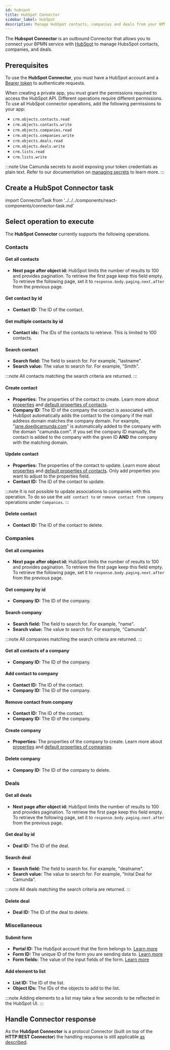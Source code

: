 ```yaml
---
id: hubspot
title: HubSpot Connector
sidebar_label: HubSpot
description: Manage HubSpot contacts, companies and deals from your BPMN process. Learn about creating a HubSpot Connector task and get started.
---
```


The **Hubspot Connector** is an outbound Connector that allows you to connect your BPMN service with [HubSpot](https://hubspot.com/) to manage HubsSpot contacts, companies, and deals.

## Prerequisites

To use the **HubSpot Connector**, you must have a HubSpot account and a [Bearer token](https://knowledge.hubspot.com/integrations/how-do-i-get-my-hubspot-api-key) to authenticate requests.

When creating a private app, you must grant the permissions required to access the HubSpot API. Different operations require different permissions. To use all HubSpot connector operations, add the following permissions to your app:

- `crm.objects.contacts.read`
- `crm.objects.contacts.write`
- `crm.objects.companies.read`
- `crm.objects.companies.write`
- `crm.objects.deals.read`
- `crm.objects.deals.write`
- `crm.lists.read`
- `crm.lists.write`

:::note
Use Camunda secrets to avoid exposing your token credentials as plain text. Refer to our documentation on [managing secrets](/components/console/manage-clusters/manage-secrets.md) to learn more.
:::

## Create a HubSpot Connector task

import ConnectorTask from '../../../components/react-components/connector-task.md'

<ConnectorTask/>

## Select operation to execute

The **HubSpot Connector** currently supports the following operations.

### Contacts

#### Get all contacts

- **Next page after object id:** HubSpot limits the number of results to 100 and provides pagination. To retrieve the first page keep this field empty. To retrieve the following page, set it to `response.body.paging.next.after` from the previous page.

#### Get contact by id

- **Contact ID:** The ID of the contact.

#### Get multiple contacts by id

- **Contact ids:** The IDs of the contacts to retrieve. This is limited to 100 contacts.

#### Search contact

- **Search field:** The field to search for. For example, "lastname".
- **Search value:** The value to search for. For example, "Smith".

:::note
All contacts matching the search criteria are returned.
:::

#### Create contact

- **Properties:** The properties of the contact to create. Learn more about [properties](https://developers.hubspot.com/docs/guides/api/crm/properties) and [default properties of contacts](https://knowledge.hubspot.com/properties/hubspots-default-contact-properties).
- **Company ID:** The ID of the company the contact is associated with. HubSpot automatically adds the contact to the company if the mail address domain matches the company domain. For example, "jane.doe@camunda.com" is automatically added to the company with the domain "camunda.com". If you set the company ID manually, the contact is added to the company with the given ID **AND** the company with the matching domain.

#### Update contact

- **Properties:** The properties of the contact to update. Learn more about [properties](https://developers.hubspot.com/docs/guides/api/crm/properties) and [default properties of contacts](https://knowledge.hubspot.com/properties/hubspots-default-contact-properties). Only add properties you want to adjust to the properties field.
- **Contact ID:** The ID of the contact to update.

:::note
It is not possible to update associations to companies with this operation. To do so use the `add contact to` or `remove contact from company` operations under `Companies`.
:::

#### Delete contact

- **Contact ID:** The ID of the contact to delete.

### Companies

#### Get all companies

- **Next page after object id:** HubSpot limits the number of results to 100 and provides pagination. To retrieve the first page keep this field empty. To retrieve the following page, set it to `response.body.paging.next.after` from the previous page.

#### Get company by id

- **Company ID:** The ID of the company.

#### Search company

- **Search field:** The field to search for. For example, "name".
- **Search value:** The value to search for. For example, "Camunda".

:::note
All companies matching the search criteria are returned.
:::

#### Get all contacts of a company

- **Company ID:** The ID of the company.

#### Add contact to company

- **Contact ID:** The ID of the contact.
- **Company ID:** The ID of the company.

#### Remove contact from company

- **Contact ID:** The ID of the contact.
- **Company ID:** The ID of the company.

#### Create company

- **Properties:** The properties of the company to create. Learn more about [properties](https://developers.hubspot.com/docs/guides/api/crm/properties) and [default properties of companies](https://knowledge.hubspot.com/properties/hubspot-crm-default-company-properties).

#### Delete company

- **Company ID:** The ID of the company to delete.

### Deals

#### Get all deals

- **Next page after object id:** HubSpot limits the number of results to 100 and provides pagination. To retrieve the first page keep this field empty. To retrieve the following page, set it to `response.body.paging.next.after` from the previous page.

#### Get deal by id

- **Deal ID:** The ID of the deal.

#### Search deal

- **Search field:** The field to search for. For example, "dealname".
- **Search value:** The value to search for. For example, "Inital Deal for Camunda".

:::note
All deals matching the search criteria are returned.
:::

#### Delete deal

- **Deal ID:** The ID of the deal to delete.

### Miscellaneous

#### Submit form

- **Portal ID:** The HubSpot account that the form belongs to. [Learn more](https://knowledge.hubspot.com/account-management/manage-multiple-hubspot-accounts#check-your-current-account)
- **Form ID:** The unique ID of the form you are sending data to. [Learn more](https://knowledge.hubspot.com/forms/find-your-form-guid)
- **Form fields:** The value of the input fields of the form. [Learn more](https://developers.hubspot.com/docs/reference/api/marketing/forms/v3-legacy)

#### Add element to list

- **List ID:** The ID of the list.
- **Object IDs:** The IDs of the objects to add to the list.

:::note
Adding elements to a list may take a few seconds to be reflected in the HubSpot UI.
:::

## Handle Connector response

As the **HubSpot Connector** is a protocol Connector (built on top of the **HTTP REST Connector**) the handling response is still applicable [as described](/components/connectors/protocol/rest.md#response).
